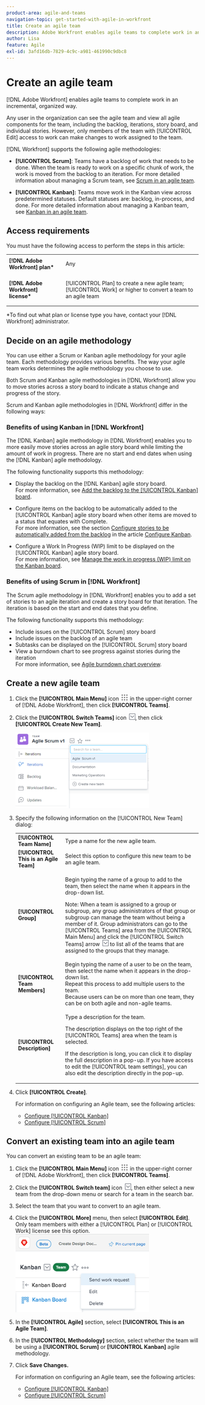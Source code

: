 ```yaml
---
product-area: agile-and-teams
navigation-topic: get-started-with-agile-in-workfront
title: Create an agile team
description: Adobe Workfront enables agile teams to complete work in an incremental, organized way.
author: Lisa
feature: Agile
exl-id: 3afd16db-7829-4c9c-a981-461990c9dbc8
---
```

# Create an agile team

[!DNL Adobe Workfront] enables agile teams to complete work in an incremental, organized way.

Any user in the organization can see the agile team and view all agile components for the team, including the backlog, iterations, story board, and individual stories. However, only members of the team with [!UICONTROL Edit] access to work can make changes to work assigned to the team.

[!DNL Workfront] supports the following agile methodologies:

* **[!UICONTROL Scrum]**: Teams have a backlog of work that needs to be done. When the team is ready to work on a specific chunk of work, the work is moved from the backlog to an iteration. For more detailed information about managing a Scrum team, see [Scrum in an agile team](../../agile/use-scrum-in-an-agile-team/scrum-in-an-agile-team.md).

* **[!UICONTROL Kanban]:** Teams move work in the Kanban view across predetermined statuses. Default statuses are: backlog, in-process, and done. For more detailed information about managing a Kanban team, see [Kanban in an agile team](../../agile/use-kanban-in-an-agile-team/using-kanban-in-an-agile-team.md).

## Access requirements

You must have the following access to perform the steps in this article:

<table style="table-layout:auto"> 
 <col> 
 </col> 
 <col> 
 </col> 
 <tbody> 
  <tr> 
   <td role="rowheader"><strong>[!DNL Adobe Workfront] plan*</strong></td> 
   <td> <p>Any</p> </td> 
  </tr> 
  <tr> 
   <td role="rowheader"><strong>[!DNL Adobe Workfront] license*</strong></td> 
   <td> <p>[!UICONTROL Plan] to create a new agile team; [!UICONTROL Work] or higher to convert a team to an agile team</p> </td> 
  </tr> 
 </tbody> 
</table>

&#42;To find out what plan or license type you have, contact your [!DNL Workfront] administrator.

## Decide on an agile methodology

You can use either a Scrum or Kanban agile methodology for your agile team. Each methodology provides various benefits. The way your agile team works determines the agile methodology you choose to use.

Both Scrum and Kanban agile methodologies in [!DNL Workfront] allow you to move stories across a story board to indicate a status change and progress of the story.

Scrum and Kanban agile methodologies in [!DNL Workfront] differ in the following ways:

### Benefits of using Kanban in [!DNL Workfront]

The [!DNL Kanban] agile methodology in [!DNL Workfront] enables you to more easily move stories across an agile story board while limiting the amount of work in progress. There are no start and end dates when using the [!DNL Kanban] agile methodology.

The following functionality supports this methodology:

* Display the backlog on the [!DNL Kanban] agile story board.\
   For more information, see [Add the backlog to the [!UICONTROL Kanban] board](../../agile/use-kanban-in-an-agile-team/view-the-backlog-on-the-kanban-board.md).

* Configure items on the backlog to be automatically added to the [!UICONTROL Kanban] agile story board when other items are moved to a status that equates with Complete.\
   For more information, see the section [Configure stories to be automatically added from the backlog](../../agile/get-started-with-agile-in-workfront/configure-kanban.md#configur5) in the article [Configure Kanban](../../agile/get-started-with-agile-in-workfront/configure-kanban.md).

* Configure a Work In Progress (WIP) limit to be displayed on the [!UICONTROL Kanban] agile story board.\
   For more information, see [Manage the work in progress (WIP) limit on the Kanban board](../../agile/use-kanban-in-an-agile-team/work-in-progress-limit-on-the-kanban-board.md).

### Benefits of using Scrum in [!DNL Workfront]

The Scrum agile methodology in [!DNL Workfront] enables you to add a set of stories to an agile iteration and create a story board for that iteration. The iteration is based on the start and end dates that you define.

The following functionality supports this methodology:

* Include issues on the [!UICONTROL Scrum] story board
* Include issues on the backlog of an agile team
* Subtasks can be displayed on the [!UICONTROL Scrum] story board
* View a burndown chart to see progress against stories during the iteration\
   For more information, see [Agile burndown chart overview](../../agile/use-scrum-in-an-agile-team/burndown/burndown-chart-overview.md).

## Create a new agile team

1. Click the **[!UICONTROL Main Menu]** icon ![](assets/main-menu-icon.png) in the upper-right corner of [!DNL Adobe Workfront], then click **[!UICONTROL Teams]**.
1. Click the **[!UICONTROL Switch Teams]** icon ![Switch team icon](assets/switch-team-icon.png), then click **[!UICONTROL Create New Team]**.

   ![Select Create new team.](assets/create-new-team-350x198.png)

1. Specify the following information on the [!UICONTROL New Team] dialog:

   <table style="table-layout:auto"> 
    <col> 
    <col> 
    <tbody> 
     <tr> 
      <td role="rowheader"><strong>[!UICONTROL Team Name]</strong> </td> 
      <td>Type a name for the new agile team.</td> 
     </tr> 
     <tr> 
      <td role="rowheader"><strong>[!UICONTROL This is an Agile Team]</strong> </td> 
      <td>Select this option to configure this new team to be an agile team.</td> 
     </tr> 
     <tr data-mc-conditions="QuicksilverOrClassic.Quicksilver"> 
      <td role="rowheader"><strong>[!UICONTROL Group]</strong> </td> 
      <td> <p>Begin typing the name of a group to add to the team, then select the name when it appears in the drop-down list.</p> <p>Note: When a team is assigned to a group or subgroup, any group administrators of that group or subgroup can manage the team without being a member of it. Group administrators can go to the [!UICONTROL Teams] area from the [!UICONTROL Main Menu] and click the [!UICONTROL Switch Teams] arrow <img src="assets/switch-team-icon.png" alt="Switch team icon"> to list all of the teams that are assigned to the groups that they manage.</p> </td> 
     </tr> 
     <tr> 
      <td role="rowheader"><strong>[!UICONTROL Team Members]</strong> </td> 
      <td>Begin typing the name of a user to be on the team, then select the name when it appears in the drop-down list.<br>Repeat this process to add multiple users to the team.<br>Because users can be on more than one team, they can be on both agile and non-agile teams.</td> 
     </tr> 
     <tr> 
      <td role="rowheader"><strong>[!UICONTROL Description]</strong> </td> 
      <td><p>Type a description for the team.</p> <p>The description displays on the top right of the [!UICONTROL Teams] area when the team is selected.</p>
      <p>If the description is long, you can click it to display the full description in a pop-up. If you have access to edit the [!UICONTROL team settings], you can also edit the description directly in the pop-up.</p></td>
     </tr> 
    </tbody> 
   </table>

1. Click **[!UICONTROL Create]**.

   For information on configuring an Agile team, see the following articles:

   * [Configure [!UICONTROL Kanban]](../../agile/get-started-with-agile-in-workfront/configure-kanban.md)
   * [Configure [!UICONTROL Scrum]](../../agile/get-started-with-agile-in-workfront/configure-scrum.md)

## Convert an existing team into an agile team

You can convert an existing team to be an agile team:

1. Click the **[!UICONTROL Main Menu]** icon ![](assets/main-menu-icon.png) in the upper-right corner of [!DNL Adobe Workfront], then click **[!UICONTROL Teams]**.
1. Click the **[!UICONTROL Switch team]** icon ![Switch team icon](assets/switch-team-icon.png), then either select a new team from the drop-down menu or search for a team in the search bar.

1. Select the team that you want to convert to an agile team.
1. Click the **[!UICONTROL More]** menu, then select **[!UICONTROL Edit]**.\
   Only team members with either a [!UICONTROL Plan] or [!UICONTROL Work] license see this option.\
   ![](assets/edit-team-settings-350x205.png)

1. In the **[!UICONTROL Agile]** section, select **[!UICONTROL This is an Agile Team]**.

1. In the **[!UICONTROL Methodology]** section, select whether the team will be using a **[!UICONTROL Scrum]** or **[!UICONTROL Kanban]** agile methodology.

1. Click **Save Changes.**

   For information on configuring an Agile team, see the following articles:

   * [Configure [!UICONTROL Kanban]](../../agile/get-started-with-agile-in-workfront/configure-kanban.md)
   * [Configure [!UICONTROL Scrum]](../../agile/get-started-with-agile-in-workfront/configure-scrum.md)
